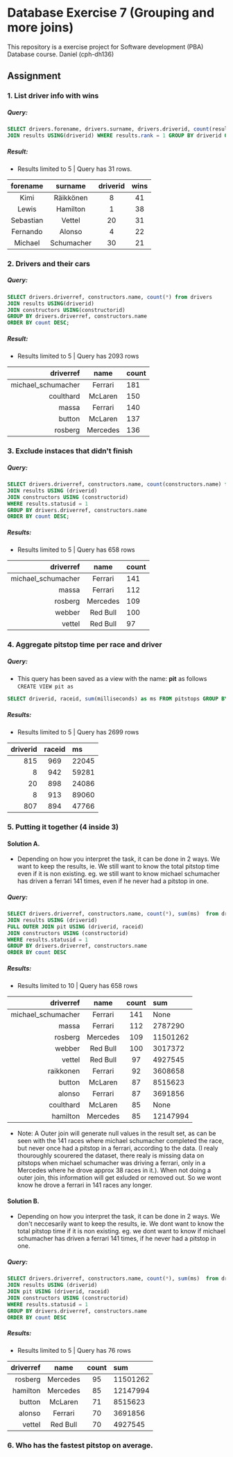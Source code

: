 # Database Exercise 7 (Grouping and more joins)
This repository is a exercise project for Software development (PBA) Database course. Daniel (cph-dh136)

## Assignment

### 1. List driver info with wins
##### Query:
```sql
SELECT drivers.forename, drivers.surname, drivers.driverid, count(results.rank) as Wins FROM drivers
JOIN results USING(driverid) WHERE results.rank = 1 GROUP BY driverid ORDER BY Wins DESC;
```
##### Result:
- Results limited to 5 | Query has 31 rows.

| forename | surname |	driverid |	wins
|:--------:|:-------:|:---------:|:---------:|
Kimi |	Räikkönen |	8 |	41
Lewis|	Hamilton |	1 |	38
Sebastian |	Vettel |	20 |	31
Fernando |	Alonso |	4 |	22
Michael |	Schumacher |	30 |	21

### 2. Drivers and their cars
##### Query:
```sql
SELECT drivers.driverref, constructors.name, count(*) from drivers
JOIN results USING(driverid)
JOIN constructors USING(constructorid) 
GROUP BY drivers.driverref, constructors.name 
ORDER BY count DESC;
```
##### Result:
- Results limited to 5 | Query has 2093 rows

driverref |	name |	count
---------:|:----:|:---------
michael_schumacher |	Ferrari |	181
coulthard |	McLaren |	150
massa |	Ferrari |	140
button |	McLaren |	137
rosberg |	Mercedes |	136

### 3. Exclude instaces that didn't finish
##### Query:
```sql
SELECT drivers.driverref, constructors.name, count(constructors.name) from drivers
JOIN results USING (driverid) 
JOIN constructors USING (constructorid) 
WHERE results.statusid = 1 
GROUP BY drivers.driverref, constructors.name 
ORDER BY count DESC;
```
##### Results:
- Results limited to 5 | Query has 658 rows

driverref |	name |	count
---------:|:-----:|:-------
michael_schumacher |	Ferrari |	141
massa |	Ferrari |	112
rosberg |	Mercedes |	109
webber |	Red Bull |	100
vettel |	Red Bull |	97


### 4. Aggregate pitstop time per race and driver
##### Query:
- This query has been saved as a view with the name: **pit** as follows ```CREATE VIEW pit as```
```sql
SELECT driverid, raceid, sum(milliseconds) as ms FROM pitstops GROUP BY driverid, raceid;
```
##### Results:
- Results limited to 5 | Query has 2699 rows

driverid |	raceid	| ms
--------:|:--------:|:--------
815 |	969 |	22045
8 |	942 |	59281
20 |	898 |	24086
8 |	913 |	89060
807 |	894 |	47766


### 5. Putting it together (4 inside 3)

#### Solution A.
- Depending on how you interpret the task, it can be done in 2 ways. We want to keep the results, ie. We still want to know the total pitstop time even if it is non existing. eg. we still want to know michael schumacher has driven a ferrari 141 times, even if he never had a pitstop in one.
##### Query:
```sql
SELECT drivers.driverref, constructors.name, count(*), sum(ms)  from drivers
JOIN results USING (driverid) 
FULL OUTER JOIN pit USING (driverid, raceid)
JOIN constructors USING (constructorid)
WHERE results.statusid = 1 
GROUP BY drivers.driverref, constructors.name
ORDER BY count DESC
```
##### Results:
- Results limited to 10 | Query has 658 rows

driverref |	name |	count |	sum
---------:|:------:|:----:|:---------
michael_schumacher |	Ferrari |	141 |	None
massa |	Ferrari |	112 |	2787290
rosberg |	Mercedes |	109 |	11501262
webber |	Red Bull |	100 |	3017372
vettel |	Red Bull |	97 |	4927545
raikkonen |	Ferrari |	92 |	3608658
button |	McLaren |	87 |	8515623
alonso |	Ferrari |	87 |	3691856
coulthard |	McLaren |	85 |	None
hamilton |	Mercedes |	85 |	12147994

- Note: A Outer join will generate null values in the result set, as can be seen with the 141 races where michael schumacher completed the race, but never once had a pitstop in a ferrari, according to the data. (I realy thouroughly scourered the dataset, there realy is missing data on pitstops when michael schumacher was driving a ferrari, only in a Mercedes where he drove approx 38 races in it.). When not doing a outer join, this information will get exluded or removed out. So we wont know he drove a ferrari in 141 races any longer.

#### Solution B.
- Depending on how you interpret the task, it can be done in 2 ways. We don't neccesarily want to keep the results, ie. We dont want to know the total pitstop time if it is non existing. eg. we dont want to know if michael schumacher has driven a ferrari 141 times, if he never had a pitstop in one.
##### Query: 
```sql
SELECT drivers.driverref, constructors.name, count(*), sum(ms)  from drivers
JOIN results USING (driverid) 
JOIN pit USING (driverid, raceid)
JOIN constructors USING (constructorid)
WHERE results.statusid = 1
GROUP BY drivers.driverref, constructors.name
ORDER BY count DESC
```
##### Results:
- Results limited to 5 | Query has 76 rows

driverref |	name	| count |	sum
---------:|:-------:|:----:|:--------
rosberg |	Mercedes |	95 |	11501262
hamilton |	Mercedes |	85  |	12147994
button |	McLaren |	71 |	8515623
alonso |	Ferrari |	70 |	3691856
vettel |	Red Bull |	70 |	4927545


### 6. Who has the fastest pitstop on average.
